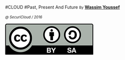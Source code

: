 #CLOUD
#Past, Present And Future
<small>By</small> [**Wassim Youssef**](https://twitter.com/wassimyoussef)

*<small>@ SecuriCloud / 2016 </small>*

![CC by SA logo](./slides/img/1/cc-by-sa-small.png)
